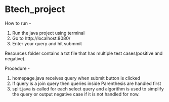 # Btech_project
How to run -
1) Run the java project using terminal
2) Go to http://localhost:8080/
3) Enter your query and hit submmit

Resources folder contains a txt file that has multiple test cases(positive and negative).

Procedure - 
1) homepage.java receives query when submit button is clicked
2) If query is a join query then queries inside Parenthesis are handled first
3) split.java is called for each select query and algorithm is used to simplify the query or output negative case if it is not handled for now.
